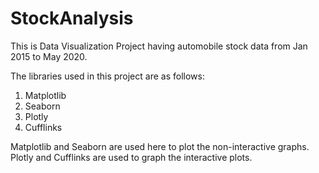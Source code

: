 # StockAnalysis
This is Data Visualization Project having automobile stock data from Jan 2015 to May 2020.

The libraries used in this project are as follows:
1. Matplotlib
2. Seaborn
3. Plotly
4. Cufflinks

Matplotlib and Seaborn are used here to plot the non-interactive graphs.
Plotly and Cufflinks are used to graph the interactive plots.
